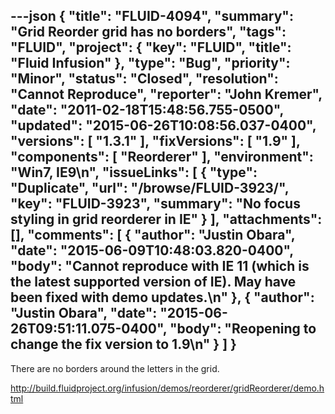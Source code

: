 ---json
{
  "title": "FLUID-4094",
  "summary": "Grid Reorder grid has no borders",
  "tags": "FLUID",
  "project": {
    "key": "FLUID",
    "title": "Fluid Infusion"
  },
  "type": "Bug",
  "priority": "Minor",
  "status": "Closed",
  "resolution": "Cannot Reproduce",
  "reporter": "John Kremer",
  "date": "2011-02-18T15:48:56.755-0500",
  "updated": "2015-06-26T10:08:56.037-0400",
  "versions": [
    "1.3.1"
  ],
  "fixVersions": [
    "1.9"
  ],
  "components": [
    "Reorderer"
  ],
  "environment": "Win7, IE9\n",
  "issueLinks": [
    {
      "type": "Duplicate",
      "url": "/browse/FLUID-3923/",
      "key": "FLUID-3923",
      "summary": "No focus styling in grid reorderer in IE"
    }
  ],
  "attachments": [],
  "comments": [
    {
      "author": "Justin Obara",
      "date": "2015-06-09T10:48:03.820-0400",
      "body": "Cannot reproduce with IE 11 (which is the latest supported version of IE). May have been fixed with demo updates.\n"
    },
    {
      "author": "Justin Obara",
      "date": "2015-06-26T09:51:11.075-0400",
      "body": "Reopening to change the fix version to 1.9\n"
    }
  ]
}
---
There are no borders around the letters in the grid.

<http://build.fluidproject.org/infusion/demos/reorderer/gridReorderer/demo.html>

        